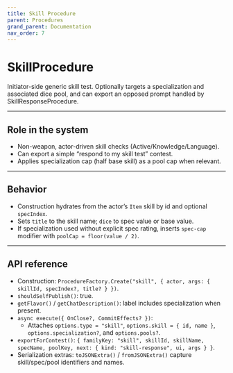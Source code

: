```yaml
---
title: Skill Procedure
parent: Procedures
grand_parent: Documentation
nav_order: 7
---
```


# SkillProcedure

Initiator-side generic skill test. Optionally targets a specialization and associated dice pool, and can export an opposed prompt handled by SkillResponseProcedure.

---

## Role in the system

- Non-weapon, actor-driven skill checks (Active/Knowledge/Language).
- Can export a simple “respond to my skill test” contest.
- Applies specialization cap (half base skill) as a pool cap when relevant.

---

## Behavior

- Construction hydrates from the actor’s `Item` skill by id and optional `specIndex`.
- Sets `title` to the skill name; `dice` to spec value or base value.
- If specialization used without explicit spec rating, inserts `spec-cap` modifier with `poolCap = floor(value / 2)`.

---

## API reference

- Construction: `ProcedureFactory.Create("skill", { actor, args: { skillId, specIndex?, title? } })`.
- `shouldSelfPublish()`: true.
- `getFlavor()` / `getChatDescription()`: label includes specialization when present.
- `async execute({ OnClose?, CommitEffects? })`:
  - Attaches `options.type = "skill"`, `options.skill = { id, name }`, `options.specialization?`, and `options.pools?`.
- `exportForContest()`: `{ familyKey: "skill", skillId, skillName, specName, poolKey, next: { kind: "skill-response", ui, args } }`.
- Serialization extras: `toJSONExtra()` / `fromJSONExtra()` capture skill/spec/pool identifiers and names.

